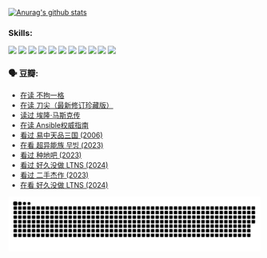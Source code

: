 
[![Anurag's github stats](https://github-readme-stats.vercel.app/api?username=w940853815)](https://github.com/anuraghazra/github-readme-stats)

### Skills:

<code><img height="32" src="https://cdn.jsdelivr.net/npm/simple-icons@v5/icons/python.svg"></code>
<code><img height="32" src="https://cdn.jsdelivr.net/npm/simple-icons@v5/icons/javascript.svg"></code>
<code><img height="32" src="https://cdn.jsdelivr.net/npm/simple-icons@v5/icons/django.svg"></code>
<code><img height="32" src="https://cdn.jsdelivr.net/npm/simple-icons@v5/icons/flask.svg"></code>
<code><img height="32" src="https://cdn.jsdelivr.net/npm/simple-icons@v5/icons/vuetify.svg"></code>
<code><img height="32" src="https://cdn.jsdelivr.net/npm/simple-icons@v5/icons/git.svg"></code>
<code><img height="32" src="https://cdn.jsdelivr.net/npm/simple-icons@v5/icons/docker.svg"></code>
<code><img height="32" src="https://cdn.jsdelivr.net/npm/simple-icons@v5/icons/postgresql.svg"></code>
<code><img height="32" src="https://cdn.jsdelivr.net/npm/simple-icons@v5/icons/elasticsearch.svg"></code>
<code><img height="32" src="https://cdn.jsdelivr.net/npm/simple-icons@v5/icons/macos.svg"></code>
<code><img height="32" src="https://cdn.jsdelivr.net/npm/simple-icons@v5/icons/linux.svg"></code>

### 🗣 豆瓣:

<!-- DOUBAN-ACTIVITIES:START -->
- [在读 不拘一格](https://www.douban.com/people/136069238/status/4541712161/?_i=09993589)
- [在读 刀尖（最新修订珍藏版）](https://www.douban.com/people/136069238/status/4541711339/?_i=09993589)
- [读过 埃隆·马斯克传](https://www.douban.com/people/136069238/status/4541710351/?_i=09993589)
- [在读 Ansible权威指南](https://www.douban.com/people/136069238/status/4539151450/?_i=09993589)
- [看过 易中天品三国‎ (2006)](https://www.douban.com/people/136069238/status/4529910812/?_i=09993589)
- [在看 超异能族 무빙‎ (2023)](https://www.douban.com/people/136069238/status/4527291077/?_i=09993589)
- [看过 种地吧‎ (2023)](https://www.douban.com/people/136069238/status/4527289637/?_i=09993589)
- [看过 好久没做 LTNS‎ (2024)](https://www.douban.com/people/136069238/status/4527289515/?_i=09993589)
- [看过 二手杰作‎ (2023)](https://www.douban.com/people/136069238/status/4522502716/?_i=09993589)
- [在看 好久没做 LTNS‎ (2024)](https://www.douban.com/people/136069238/status/4521969883/?_i=09993589)
<!-- DOUBAN-ACTIVITIES:END -->


![Snake animation](https://raw.githubusercontent.com/w940853815/w940853815/output/github-contribution-grid-snake.svg)

<!--
**w940853815/w940853815** is a ✨ _special_ ✨ repository because its `README.md` (this file) appears on your GitHub profile.

Here are some ideas to get you started:

- 🔭 I’m currently working on ...
- 🌱 I’m currently learning ...
- 👯 I’m looking to collaborate on ...
- 🤔 I’m looking for help with ...
- 💬 Ask me about ...
- 📫 How to reach me: ...
- 😄 Pronouns: ...
- ⚡ Fun fact: ...
-->
